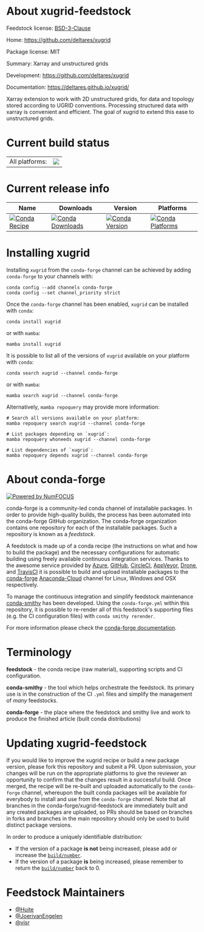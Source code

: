 About xugrid-feedstock
======================

Feedstock license: [BSD-3-Clause](https://github.com/conda-forge/xugrid-feedstock/blob/main/LICENSE.txt)

Home: https://github.com/deltares/xugrid

Package license: MIT

Summary: Xarray and unstructured grids

Development: https://github.com/deltares/xugrid

Documentation: https://deltares.github.io/xugrid/

Xarray extension to work with 2D unstructured grids, for data and topology
stored according to UGRID conventions. Processing structured data with
xarray is convenient and efficient. The goal of xugrid to extend this ease
to unstructured grids.


Current build status
====================


<table><tr><td>All platforms:</td>
    <td>
      <a href="https://dev.azure.com/conda-forge/feedstock-builds/_build/latest?definitionId=14877&branchName=main">
        <img src="https://dev.azure.com/conda-forge/feedstock-builds/_apis/build/status/xugrid-feedstock?branchName=main">
      </a>
    </td>
  </tr>
</table>

Current release info
====================

| Name | Downloads | Version | Platforms |
| --- | --- | --- | --- |
| [![Conda Recipe](https://img.shields.io/badge/recipe-xugrid-green.svg)](https://anaconda.org/conda-forge/xugrid) | [![Conda Downloads](https://img.shields.io/conda/dn/conda-forge/xugrid.svg)](https://anaconda.org/conda-forge/xugrid) | [![Conda Version](https://img.shields.io/conda/vn/conda-forge/xugrid.svg)](https://anaconda.org/conda-forge/xugrid) | [![Conda Platforms](https://img.shields.io/conda/pn/conda-forge/xugrid.svg)](https://anaconda.org/conda-forge/xugrid) |

Installing xugrid
=================

Installing `xugrid` from the `conda-forge` channel can be achieved by adding `conda-forge` to your channels with:

```
conda config --add channels conda-forge
conda config --set channel_priority strict
```

Once the `conda-forge` channel has been enabled, `xugrid` can be installed with `conda`:

```
conda install xugrid
```

or with `mamba`:

```
mamba install xugrid
```

It is possible to list all of the versions of `xugrid` available on your platform with `conda`:

```
conda search xugrid --channel conda-forge
```

or with `mamba`:

```
mamba search xugrid --channel conda-forge
```

Alternatively, `mamba repoquery` may provide more information:

```
# Search all versions available on your platform:
mamba repoquery search xugrid --channel conda-forge

# List packages depending on `xugrid`:
mamba repoquery whoneeds xugrid --channel conda-forge

# List dependencies of `xugrid`:
mamba repoquery depends xugrid --channel conda-forge
```


About conda-forge
=================

[![Powered by
NumFOCUS](https://img.shields.io/badge/powered%20by-NumFOCUS-orange.svg?style=flat&colorA=E1523D&colorB=007D8A)](https://numfocus.org)

conda-forge is a community-led conda channel of installable packages.
In order to provide high-quality builds, the process has been automated into the
conda-forge GitHub organization. The conda-forge organization contains one repository
for each of the installable packages. Such a repository is known as a *feedstock*.

A feedstock is made up of a conda recipe (the instructions on what and how to build
the package) and the necessary configurations for automatic building using freely
available continuous integration services. Thanks to the awesome service provided by
[Azure](https://azure.microsoft.com/en-us/services/devops/), [GitHub](https://github.com/),
[CircleCI](https://circleci.com/), [AppVeyor](https://www.appveyor.com/),
[Drone](https://cloud.drone.io/welcome), and [TravisCI](https://travis-ci.com/)
it is possible to build and upload installable packages to the
[conda-forge](https://anaconda.org/conda-forge) [Anaconda-Cloud](https://anaconda.org/)
channel for Linux, Windows and OSX respectively.

To manage the continuous integration and simplify feedstock maintenance
[conda-smithy](https://github.com/conda-forge/conda-smithy) has been developed.
Using the ``conda-forge.yml`` within this repository, it is possible to re-render all of
this feedstock's supporting files (e.g. the CI configuration files) with ``conda smithy rerender``.

For more information please check the [conda-forge documentation](https://conda-forge.org/docs/).

Terminology
===========

**feedstock** - the conda recipe (raw material), supporting scripts and CI configuration.

**conda-smithy** - the tool which helps orchestrate the feedstock.
                   Its primary use is in the construction of the CI ``.yml`` files
                   and simplify the management of *many* feedstocks.

**conda-forge** - the place where the feedstock and smithy live and work to
                  produce the finished article (built conda distributions)


Updating xugrid-feedstock
=========================

If you would like to improve the xugrid recipe or build a new
package version, please fork this repository and submit a PR. Upon submission,
your changes will be run on the appropriate platforms to give the reviewer an
opportunity to confirm that the changes result in a successful build. Once
merged, the recipe will be re-built and uploaded automatically to the
`conda-forge` channel, whereupon the built conda packages will be available for
everybody to install and use from the `conda-forge` channel.
Note that all branches in the conda-forge/xugrid-feedstock are
immediately built and any created packages are uploaded, so PRs should be based
on branches in forks and branches in the main repository should only be used to
build distinct package versions.

In order to produce a uniquely identifiable distribution:
 * If the version of a package **is not** being increased, please add or increase
   the [``build/number``](https://docs.conda.io/projects/conda-build/en/latest/resources/define-metadata.html#build-number-and-string).
 * If the version of a package **is** being increased, please remember to return
   the [``build/number``](https://docs.conda.io/projects/conda-build/en/latest/resources/define-metadata.html#build-number-and-string)
   back to 0.

Feedstock Maintainers
=====================

* [@Huite](https://github.com/Huite/)
* [@JoerivanEngelen](https://github.com/JoerivanEngelen/)
* [@visr](https://github.com/visr/)

